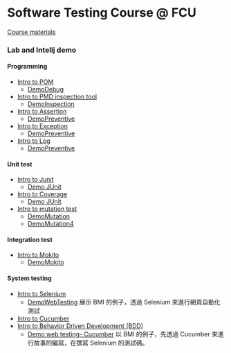 
Software Testing Course @ FCU
===

[Course materials](https://hackmd.io/@nlhsueh/HySQsoBR2/https%3A%2F%2Fhackmd.io%2F%40nlhsueh%2FrkyXWjrC3)

### Lab and Intellj demo

#### Programming
* [Intro to POM](lab/u01_debug/intro_pom.md)
  * [DemoDebug](Intellij/DemoDebug/) 
* [Intro to PMD inspection tool](lab/u03_inspection/intro_pmd.md)
  * [DemoInspection](Intellij/DemoInspection/)
* [Intro to Assertion](lab/u02_preventive/lab_assert.md)
  * [DemoPreventive](Intellij/DemoPreventive/)
* [Intro to Exception](lab/u02_preventive/lab_exception.md)
  * [DemoPreventive](Intellij/DemoPreventive/)
* [Intro to Log](lab/u02_preventive/lab_log.md)
  * [DemoPreventive](Intellij/DemoPreventive/)

#### Unit test
* [Intro to Junit](lab/u04_utest/intro_junit.md)
  * [Demo JUnit](Intellij/DemoJunit/)
* [Intro to Coverage](lab/u04_utest/whitebox_test.md)
  * [Demo JUnit](Intellij/DemoJunit/)
* [Intro to mutation test](lab/u04_utest/mutation_test.md)
  * [DemoMutation](Intellij/DemoMutation/)
  * [DemoMutation4](Intellij/Mutation4/)

#### Integration test
* [Intro to Mokito](lab/u05_integration/mokito.md)
  * [DemoMokito](Intellij/DemoMokito/)

#### System testing
* [Intro to Selenium](lab/u09_web_testing/bmi_selenium.md)
  * [DemoWebTesting](Intellij/DemoWebTesting/) 展示 BMI 的例子，透過 Selenium 來進行網頁自動化測試
* [Intro to Cucumber](lab/u09_web_testing/intro_BDD.md)
* [Intro to Behavior Driven Development (BDD)](lab/u09_web_testing/intro_BDD.md)
  * [Demo web testing- Cucumber](Intellij/DemoCucumberBMI) 以 BMI 的例子，先透過 Cucumber 來進行故事的編寫，在撰寫 Selenium 的測試碼。



